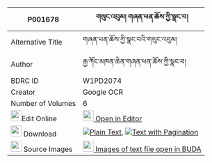 |P001678|གསུང་འབུམ། གཞན་ཕན་ཆོས་ཀྱི་སྣང་བ། 
| --- | --- 
|Alternative Title |གཞན་ཕན་ཆོས་ཀྱི་སྣང་བའི་གསུང་འབུམ།
|Author| རྒྱ་ཀོང་མཁན་ཆེན་གཞན་ཕན་ཆོས་ཀྱི་སྣང་བ།
|BDRC ID | W1PD2074
|Creator | Google OCR
|Number of Volumes| 6
|<img width="25" src="https://img.icons8.com/color/25/000000/edit-property.png">Edit Online| [<img width="25" src="https://avatars.githubusercontent.com/u/45091458?s=200&v=4"> Open in Editor](http://editor.openpecha.org/P001678)
|<img width="25" src="https://img.icons8.com/fluent/48/000000/download-2.png"/>  Download | [![](https://img.icons8.com/color/20/000000/txt.png)Plain Text](https://github.com/ta4tsering/P001678/releases/download/v2/sungbum_shyenpen_cho_kyi_nangwa_plain_P001678.zip), [![](https://img.icons8.com/color/20/000000/txt.png)Text with Pagination](https://github.com/ta4tsering/P001678/releases/download/v2/sungbum_shyenpen_cho_kyi_nangwa_pages_P001678.zip)
|<img width="25" src="https://img.icons8.com/plasticine/100/000000/pictures-folder.png"/>  Source Images | [<img width="25" src="https://library.bdrc.io/icons/BUDA-small.svg"> Images of text file open in BUDA](https://library.bdrc.io/show/bdr:W1PD2074)